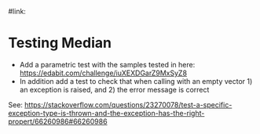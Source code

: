 #link:

# Testing Median

* Add a parametric test with the samples tested in here: https://edabit.com/challenge/iuXEXDGarZ9MxSyZ8
* In addition add a test to check that when calling with an empty vector 1) an exception is raised, and 2) the error message is correct

See: https://stackoverflow.com/questions/23270078/test-a-specific-exception-type-is-thrown-and-the-exception-has-the-right-propert/66260986#66260986